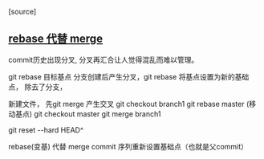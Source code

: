 [source]
## [rebase 代替 merge](https://juejin.im/book/5a124b29f265da431d3c472e/section/5a1422a4f265da432b4a73cf)

commit历史出现分叉, 分叉再汇合让人觉得混乱而难以管理。 

git rebase 目标基点
分支创建后产生分叉，git rebase 将基点设置为新的基础点， 除去了分支，

新建文件， 先git merge   产生交叉
git checkout branch1   git rebase master (移动基点)
git checkout master  git merge branch1

git reset --hard HEAD^

rebase(变基) 代替 merge
commit 序列重新设置基础点（也就是父commit）